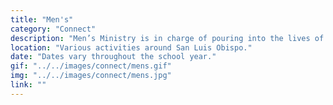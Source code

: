 ```yaml
---
title: "Men's"
category: "Connect"
description: "Men’s Ministry is in charge of pouring into the lives of the men in the fellowship. Our goal is to encourage discipleship and accountability among the male community in order to build up spiritual leaders and cultivate intentional, Christ-centered relationships through discipleship, men’s times, and men’s retreat."
location: "Various activities around San Luis Obispo."
date: "Dates vary throughout the school year."
gif: "../../images/connect/mens.gif"
img: "../../images/connect/mens.jpg"
link: ""
---
```

